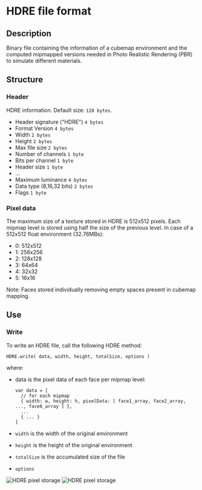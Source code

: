 # HDRE file format

## Description

Binary file containing the information of a cubemap environment and the computed mipmapped versions needed in Photo Realistic Rendering (PBR) to simulate different materials.   

## Structure

### Header

HDRE information. Default size: ```128 bytes```.

 * Header signature ("HDRE")                ```4 bytes```
 * Format Version                           ```4 bytes```
 * Width                                    ```2 bytes```
 * Height                                   ```2 bytes```
 * Max file size                            ```2 bytes```
 * Number of channels                       ```1 byte```
 * Bits per channel                         ```1 byte```
 * Header size                              ```1 byte```
 * ...
 * Maximum luminance                        ```4 bytes```
 * Data type (8,16,32 bits)                 ```2 bytes```
 * Flags                                    ```1 byte```

### Pixel data

The maximum size of a texture stored in HDRE is 512x512 pixels. Each mipmap level is stored using half the size of the previous level. In case of a 512x512 float environment (32.76MBs):

* 0: 512x512
* 1: 256x256
* 2: 128x128
* 3: 64x64
* 4: 32x32
* 5: 16x16

Note: Faces stored individually removing empty spaces present in cubemap mapping. 

## Use

### Write

To write an HDRE file, call the following HDRE method:

```
HDRE.write( data, width, height, totalSize, options )
```

where:

* data is the pixel data of each face per mipmap level:

  ```
  var data = [
    // for each mipmap 
    { width: w, height: h, pixelData: [ face1_array, face2_array, ..., face6_array ] },
    ...
    { ... }
  ]
  ```

* ```width``` is the width of the original environment
* ```height``` is the height of the original environment
* ```totalSize``` is the accumulated size of the file
* ```options``` 

![HDRE pixel storage](https://webglstudio.org/users/arodriguez/screenshots/Untitled-2.jpg)
![HDRE pixel storage](https://webglstudio.org/users/arodriguez/screenshots/qud.jpg)
